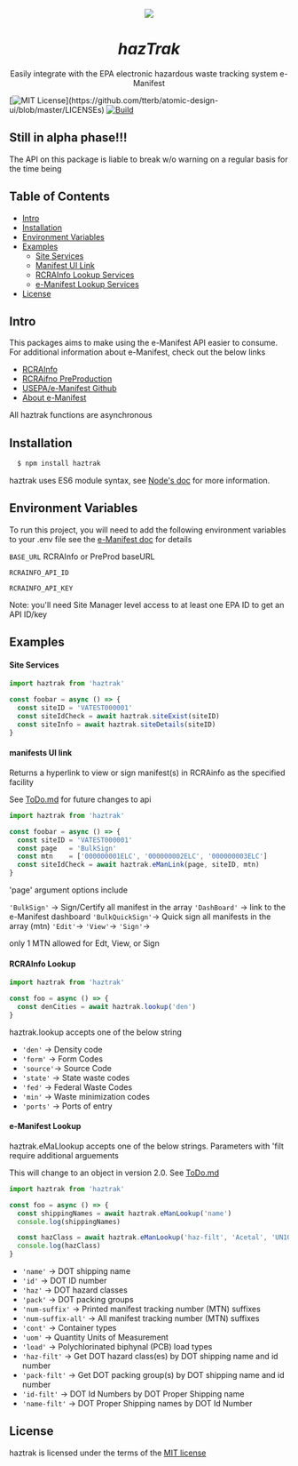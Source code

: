 <p align="center">
<img src="https://github.com/dpgraham4401/hazTrak/blob/master/logo.png">
</p>
<h1 align="center"><em> hazTrak </em></h1>

<p align="center"> Easily integrate with the EPA electronic hazardous waste tracking system e-Manifest</p>

[![MIT License](https://img.shields.io/apm/l/atomic-design-ui.svg?)](https://github.com/tterb/atomic-design-ui/blob/master/LICENSEs)
[![Build](https://github.com/dpgraham4401/hazTrak/actions/workflows/npm-publish.yml/badge.svg)](https://github.com/dpgraham4401/hazTrak/actions/workflows/npm-publish.yml)


## Still in alpha phase!!!
The API on this package is liable to break w/o warning on a regular basis for the time being

## Table of Contents
  - [Intro](#Intro)
  - [Installation](#installation)
  - [Environment Variables](#environment-variables)
  - [Examples](#examples)
    - [Site Services](#site-services)
    - [Manifest UI Link](#manifests-ui-link)
    - [RCRAInfo Lookup Services](#rcrainfo-lookup)
    - [e-Manifest Lookup Services](#e-manifest-lookup)
  - [License](#license)

## Intro
This packages aims to make using the e-Manifest API easier to consume. For additional information about e-Manifest, check out the below links
  - [RCRAInfo](https://rcrainfo.epa.gov)
  - [RCRAifno PreProduction](https://rcrainfopreprod.epa.gov)
  - [USEPA/e-Manifest Github](https://github.com/USEPA/e-manifest)
  - [About e-Manifest](https://www.epa.gov/e-manifest)
  
  All haztrak functions are asynchronous  

## Installation
```bash 
  $ npm install haztrak
```
haztrak uses ES6 module syntax, see [Node's doc](https://nodejs.org/api/packages.html#packages_modules_packages) for more information.


## Environment Variables
To run this project, you will need to add the following environment variables to your .env file
see the  [e-Manifest doc](https://github.com/USEPA/e-manifest/blob/master/Services-Information/e-Manifest%20Authenticate%20Get%20and%20Lookup%20Services%20v6.3.pdf) for details

`BASE_URL` RCRAInfo or PreProd baseURL

`RCRAINFO_API_ID`

`RCRAINFO_API_KEY`

Note: you'll need Site Manager level access to at least one EPA ID to get an API ID/key
## Examples


#### Site Services
```javascript
import haztrak from 'haztrak'

const foobar = async () => {
  const siteID = 'VATEST000001'
  const siteIdCheck = await haztrak.siteExist(siteID)
  const siteInfo = await haztrak.siteDetails(siteID)
}
```
#### manifests UI link
Returns a hyperlink to view or sign manifest(s) in RCRAinfo as the specified facility

See [ToDo.md](ToDo.md) for future changes to api
```javascript
import haztrak from 'haztrak'

const foobar = async () => {
  const siteID = 'VATEST000001'
  const page   = 'BulkSign'
  const mtn    = ['000000001ELC', '000000002ELC', '000000003ELC']
  const siteIdCheck = await haztrak.eManLink(page, siteID, mtn)
}
```
'page' argument options include

```'BulkSign'``` &rarr; Sign/Certify all manifest in the array
```'DashBoard'``` &rarr; link to the e-Manifest dashboard
```'BulkQuickSign'```&rarr; Quick sign all manifests in the array (mtn)
```'Edit'```&rarr; 
```'View'```&rarr;
```'Sign'```&rarr;

only 1 MTN allowed for Edt, View, or Sign

#### RCRAInfo Lookup
```javascript
import haztrak from 'haztrak'

const foo = async () => {
  const denCities = await haztrak.lookup('den')
}
````
haztrak.lookup accepts one of the below string
  - ```'den'```   &rarr; Density code
  - ```'form'```  &rarr; Form Codes
  - ```'source'```&rarr; Source Code
  - ```'state'``` &rarr; State waste codes
  - ```'fed'```   &rarr; Federal Waste Codes
  - ```'min'```   &rarr; Waste minimization codes
  - ```'ports'``` &rarr; Ports of entry

#### e-Manifest Lookup

haztrak.eMaLlookup accepts one of the below strings. Parameters with 'filt require additional arguements 

This will change to an object in version 2.0. See [ToDo.md](ToDo.md)
```javascript
import haztrak from 'haztrak'

const foo = async () => {
  const shippingNames = await haztrak.eManLookup('name')
  console.log(shippingNames)

  const hazClass = await haztrak.eManLookup('haz-filt', 'Acetal', 'UN1088')
  console.log(hazClass) 
}
````
  - ```'name'```      &rarr; DOT shipping name
  - ```'id'```        &rarr; DOT ID number
  - ```'haz'```       &rarr; DOT hazard classes
  - ```'pack'```      &rarr; DOT packing groups
  - ```'num-suffix'```   &rarr; Printed manifest tracking number (MTN) suffixes
  - ```'num-suffix-all'```   &rarr; All manifest tracking number (MTN) suffixes
  - ```'cont'```      &rarr; Container types
  - ```'uom'```       &rarr; Quantity Units of Measurement
  - ```'load'```      &rarr; Polychlorinated biphynal (PCB) load types
  - ```'haz-filt'```  &rarr; Get DOT hazard class(es) by DOT shipping name and id number
  - ```'pack-filt'``` &rarr; Get DOT packing group(s) by DOT shipping name and id number
  - ```'id-filt'```   &rarr; DOT Id Numbers by DOT Proper Shipping name
  - ```'name-filt'``` &rarr; DOT Proper Shipping names by DOT Id Number

## License
haztrak is licensed under the terms of the [MIT license](LICENSE.md)